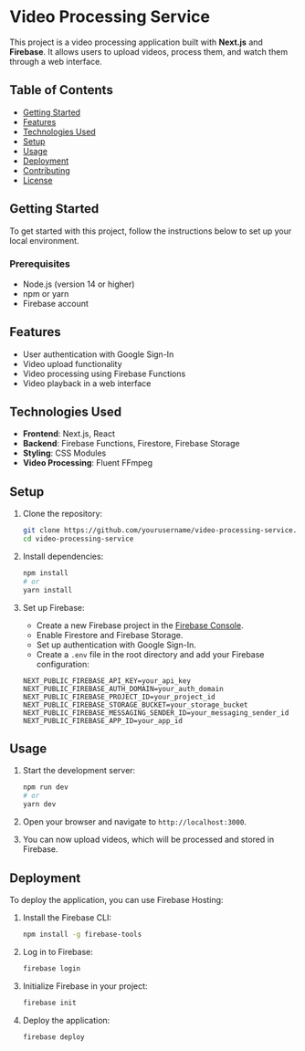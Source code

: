 # Video Processing Service

This project is a video processing application built with **Next.js** and **Firebase**. It allows users to upload videos, process them, and watch them through a web interface.

## Table of Contents

- [Getting Started](#getting-started)
- [Features](#features)
- [Technologies Used](#technologies-used)
- [Setup](#setup)
- [Usage](#usage)
- [Deployment](#deployment)
- [Contributing](#contributing)
- [License](#license)

## Getting Started

To get started with this project, follow the instructions below to set up your local environment.

### Prerequisites

- Node.js (version 14 or higher)
- npm or yarn
- Firebase account

## Features

- User authentication with Google Sign-In
- Video upload functionality
- Video processing using Firebase Functions
- Video playback in a web interface

## Technologies Used

- **Frontend**: Next.js, React
- **Backend**: Firebase Functions, Firestore, Firebase Storage
- **Styling**: CSS Modules
- **Video Processing**: Fluent FFmpeg

## Setup

1. Clone the repository:

   ```bash
   git clone https://github.com/yourusername/video-processing-service.git
   cd video-processing-service
   ```

2. Install dependencies:

   ```bash
   npm install
   # or
   yarn install
   ```

3. Set up Firebase:

   - Create a new Firebase project in the [Firebase Console](https://console.firebase.google.com/).
   - Enable Firestore and Firebase Storage.
   - Set up authentication with Google Sign-In.
   - Create a `.env` file in the root directory and add your Firebase configuration:

   ```plaintext
   NEXT_PUBLIC_FIREBASE_API_KEY=your_api_key
   NEXT_PUBLIC_FIREBASE_AUTH_DOMAIN=your_auth_domain
   NEXT_PUBLIC_FIREBASE_PROJECT_ID=your_project_id
   NEXT_PUBLIC_FIREBASE_STORAGE_BUCKET=your_storage_bucket
   NEXT_PUBLIC_FIREBASE_MESSAGING_SENDER_ID=your_messaging_sender_id
   NEXT_PUBLIC_FIREBASE_APP_ID=your_app_id
   ```

## Usage

1. Start the development server:

   ```bash
   npm run dev
   # or
   yarn dev
   ```

2. Open your browser and navigate to `http://localhost:3000`.

3. You can now upload videos, which will be processed and stored in Firebase.

## Deployment

To deploy the application, you can use Firebase Hosting:

1. Install the Firebase CLI:

   ```bash
   npm install -g firebase-tools
   ```

2. Log in to Firebase:

   ```bash
   firebase login
   ```

3. Initialize Firebase in your project:

   ```bash
   firebase init
   ```

4. Deploy the application:

   ```bash
   firebase deploy
   ```

